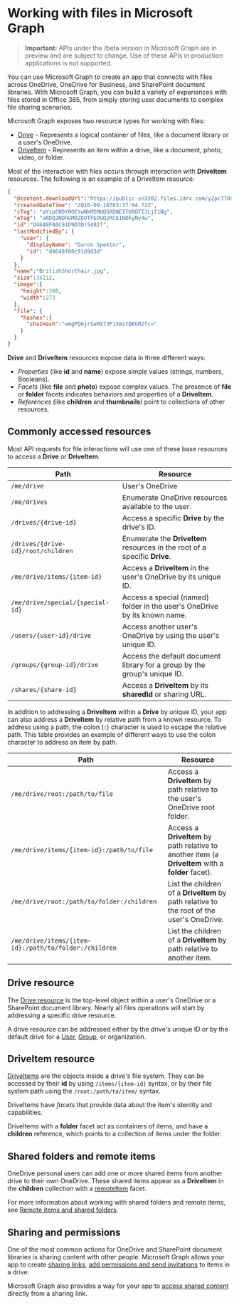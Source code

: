 # Working with files in Microsoft Graph

> **Important:** APIs under the /beta version in Microsoft Graph are in preview and are subject to change. Use of these APIs in production applications is not supported.

You can use Microsoft Graph to create an app that connects with files across OneDrive, OneDrive for Business, and SharePoint document libraries. With Microsoft Graph, you can build a variety of experiences with files stored in Office 365, from simply storing user documents to complex file sharing scenarios.

Microsoft Graph exposes two resource types for working with files:

* [Drive](drive.md) - Represents a logical container of files, like a document library or a user's OneDrive.
* [DriveItem](driveitem.md) - Represents an item within a drive, like a document, photo, video, or folder.

Most of the interaction with files occurs through interaction with **DriveItem** resources. The following is an example of a DriveItem resource:

```json
{
  "@content.downloadUrl":"https://public-sn3302.files.1drv.com/y2pcT7OaUEExF7EHOlpTjCE55mIUoiX7H3sx1ff6I-nP35XUTBqZlnkh9FJhWb_pf9sZ7LEpEchvDznIbQig0hWBeidpwFkOqSKCwQylisarN6T0ecAeMvantizBUzM2PA1",
  "createdDateTime": "2016-09-16T03:37:04.72Z",
  "cTag": "aYzpENDY0OEYwNkM5MUQ5RDNEITU0OTI3LjI1Ng",
  "eTag": "aRDQ2NDhGMDZDOTFEOUQzRCE1NDkyNy4w",
  "id":"D4648F06C91D9D3D!54927",
  "lastModifiedBy": {
    "user": {
      "displayName": "Daron Spektor",
      "id": "d4648f06c91d9d3d"
    }
  },
  "name":"BritishShorthair.jpg",
  "size":35212,
  "image":{
    "height":398,
    "width":273
  },
  "file": {
    "hashes":{
      "sha1Hash":"wmgPQ6jrSeMX7JP1XmstQEGM2fc="
    }
  }
}
```

**Drive** and **DriveItem** resources expose data in three different ways:

* _Properties_ (like **id** and **name**) expose simple values (strings, numbers, Booleans).
* _Facets_ (like **file** and **photo**) expose complex values. The presence of **file** or **folder** facets indicates behaviors and properties of a **DriveItem**.
* _References_ (like **children** and **thumbnails**) point to collections of other resources.

## Commonly accessed resources

Most API requests for file interactions will use one of these base resources to access a **Drive** or **DriveItem**.

| Path    | Resource    |
|---------|-------------|
| `/me/drive` | User's OneDrive |
| `/me/drives` | Enumerate OneDrive resources available to the user. |
| `/drives/{drive-id}` | Access a specific **Drive** by the drive's ID. |
| `/drives/{drive-id}/root/children` | Enumerate the **DriveItem** resources in the root of a specific **Drive**. |
| `/me/drive/items/{item-id}` | Access a **DriveItem** in the user's OneDrive by its unique ID. |
| `/me/drive/special/{special-id}` | Access a special (named) folder in the user's OneDrive by its known name. |
| `/users/{user-id}/drive` | Access another user's OneDrive by using the user's unique ID. |
| `/groups/{group-id}/drive` | Access the default document library for a group by the group's unique ID. |
| `/shares/{share-id}` | Access a **DriveItem** by its **sharedId** or sharing URL. |

In addition to addressing a **DriveItem** within a **Drive** by unique ID, your app can also address a **DriveItem** by relative path from a known resource.
To address using a path, the colon (`:`) character is used to escape the relative path.
This table provides an example of different ways to use the colon character to address an item by path.

| Path | Resource |
|---|---|
| `/me/drive/root:/path/to/file` | Access a **DriveItem** by path relative to the user's OneDrive root folder. |
| `/me/drive/items/{item-id}:/path/to/file` | Access a **DriveItem** by path relative to another item (a **DriveItem** with a **folder** facet). |
| `/me/drive/root:/path/to/folder:/children` | List the children of a **DriveItem** by path relative to the root of the user's OneDrive. |
| `/me/drive/items/{item-id}:/path/to/folder:/children` | List the children of a **DriveItem** by path relative to another item. |

## Drive resource

The [Drive resource](drive.md) is the top-level object within a user's OneDrive or a SharePoint document library.
Nearly all files operations will start by addressing a specific drive resource.

A drive resource can be addressed either by the drive's unique ID or by the default drive for a [User](user.md), [Group](group.md), or organization. 

## DriveItem resource

[DriveItems](driveitem.md) are the objects inside a drive's file system.
They can be accessed by their **id** by using `/items/{item-id}` syntax, or by their file system path using the `/root:/path/to/item/` syntax.

DriveItems have _facets_ that provide data about the item's identity and capabilities.

DriveItems with a **folder** facet act as containers of items, and have a **children** reference, which points to a collection of items under the folder.

## Shared folders and remote items

OneDrive personal users can add one or more shared items from another drive to their own OneDrive.
These shared items appear as a **DriveItem** in the **children** collection with a [remoteItem](remoteitem.md) facet.

For more information about working with shared folders and remote items, see [Remote items and shared folders](remoteitem.md).   

## Sharing and permissions

One of the most common actions for OneDrive and SharePoint document libraries is sharing content with other people.
Microsoft Graph allows your app to create [sharing links](../api/driveitem-createlink.md), [add permissions and send invitations](../api/driveitem-invite.md) to items in a drive.

Microsoft Graph also provides a way for your app to [access shared content](../api/shares-get.md) directly from a sharing link.

 
